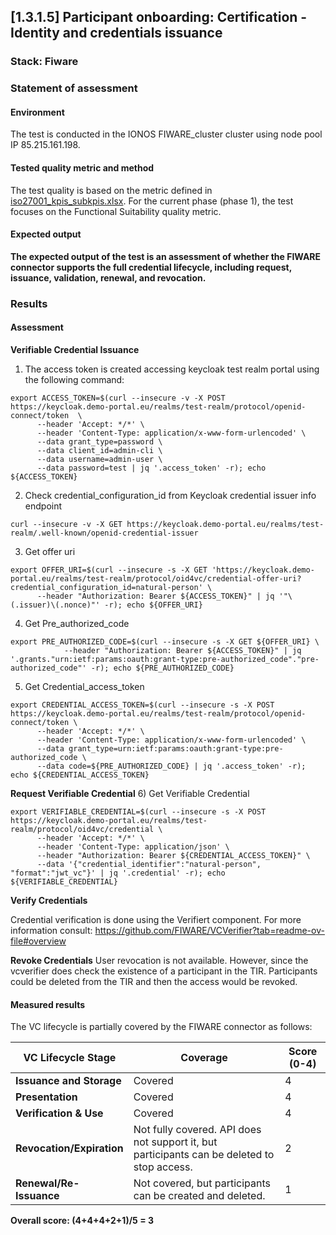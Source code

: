 ## [1.3.1.5] Participant onboarding: Certification - Identity and credentials issuance
### Stack: Fiware

### Statement of assessment
#### Environment
The test is conducted in the IONOS FIWARE_cluster cluster using node pool IP 85.215.161.198. 

#### Tested quality metric and method
The test quality is based on the metric defined in [iso27001_kpis_subkpis.xlsx](../../../../../design_decisions/background_info/iso27001_kpis_subkpis.xlsx). For the current phase (phase 1), the test focuses on the Functional Suitability quality metric.

#### Expected output
**The expected output of the test is an assessment of whether the FIWARE connector supports the full credential lifecycle, including request, issuance, validation, renewal, and revocation.**

### Results
#### Assessment

**Verifiable Credential Issuance**
1) The access token is created accessing keycloak test realm portal using the following command:
```
export ACCESS_TOKEN=$(curl --insecure -v -X POST https://keycloak.demo-portal.eu/realms/test-realm/protocol/openid-connect/token  \
      --header 'Accept: */*' \
      --header 'Content-Type: application/x-www-form-urlencoded' \
      --data grant_type=password \
      --data client_id=admin-cli \
      --data username=admin-user \
      --data password=test | jq '.access_token' -r); echo ${ACCESS_TOKEN}
```

2) Check credential_configuration_id from Keycloak credential issuer info endpoint
```
curl --insecure -v -X GET https://keycloak.demo-portal.eu/realms/test-realm/.well-known/openid-credential-issuer
```

3) Get offer uri
```
export OFFER_URI=$(curl --insecure -s -X GET 'https://keycloak.demo-portal.eu/realms/test-realm/protocol/oid4vc/credential-offer-uri?credential_configuration_id=natural-person' \
      --header "Authorization: Bearer ${ACCESS_TOKEN}" | jq '"\(.issuer)\(.nonce)"' -r); echo ${OFFER_URI}
```

4) Get Pre_authorized_code
```
export PRE_AUTHORIZED_CODE=$(curl --insecure -s -X GET ${OFFER_URI} \
            --header "Authorization: Bearer ${ACCESS_TOKEN}" | jq '.grants."urn:ietf:params:oauth:grant-type:pre-authorized_code"."pre-authorized_code"' -r); echo ${PRE_AUTHORIZED_CODE}
```

5) Get Credential_access_token
```
export CREDENTIAL_ACCESS_TOKEN=$(curl --insecure -s -X POST https://keycloak.demo-portal.eu/realms/test-realm/protocol/openid-connect/token \
      --header 'Accept: */*' \
      --header 'Content-Type: application/x-www-form-urlencoded' \
      --data grant_type=urn:ietf:params:oauth:grant-type:pre-authorized_code \
      --data code=${PRE_AUTHORIZED_CODE} | jq '.access_token' -r); echo ${CREDENTIAL_ACCESS_TOKEN}
```

**Request Verifiable Credential**
6) Get Verifiable Credential
```
export VERIFIABLE_CREDENTIAL=$(curl --insecure -s -X POST https://keycloak.demo-portal.eu/realms/test-realm/protocol/oid4vc/credential \
      --header 'Accept: */*' \
      --header 'Content-Type: application/json' \
      --header "Authorization: Bearer ${CREDENTIAL_ACCESS_TOKEN}" \
      --data '{"credential_identifier":"natural-person", "format":"jwt_vc"}' | jq '.credential' -r); echo ${VERIFIABLE_CREDENTIAL}
```

**Verify Credentials**

Credential verification is done using the Verifiert component. For more information consult: https://github.com/FIWARE/VCVerifier?tab=readme-ov-file#overview


**Revoke Credentials**
User revocation is not available. 
However, since the vcverifier does check the existence of a participant in the TIR. Participants could be deleted from the TIR and then the access would be revoked. 


#### Measured results
The VC lifecycle is partially covered by the FIWARE connector as follows:

| **VC Lifecycle Stage**          | **Coverage**                                  | **Score (0-4)** |
|---------------------------------|-----------------------------------------------|-----------------|
| **Issuance and Storage**         | Covered                                      | 4               |
| **Presentation**                 | Covered                                      | 4               |
| **Verification & Use**           | Covered                                      | 4               |
| **Revocation/Expiration**        | Not fully covered. API does not support it, but participants can be deleted to stop access. | 2               |
| **Renewal/Re-Issuance**          | Not covered, but participants can be created and deleted. | 1               |

**Overall score: (4+4+4+2+1)/5 = 3**






